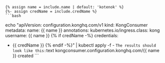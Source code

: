     {% assign name = include.name | default: 'kotenok' %}
    {%- assign credName = include.credName %}
    ```bash
   echo "apiVersion: configuration.konghq.com/v1
   kind: KongConsumer
   metadata:
    name: {{ name }}
    annotations:
      kubernetes.io/ingress.class: kong
   username: {{ name }}
   {% if credName -%}
   credentials:
   - {{ credName }}
   {% endif -%}" | kubectl apply -f -
    ```
    The results should look like this:
    ```text
    kongconsumer.configuration.konghq.com/{{ name }} created
    ```
